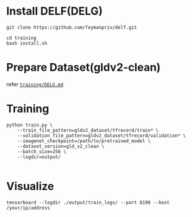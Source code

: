 # Install DELF(DELG) 
```
git clone https://github.com/feymanpriv/delf.git

cd training
bash install.sh
```

# Prepare Dataset(gldv2-clean)
refer [`training/DELG.md`](training/DELG.md)

# Training
```
python train.py \
    --train_file_pattern=gldv2_dataset/tfrecord/train* \
    --validation_file_pattern=gldv2_dataset/tfrecord/validation* \
    --imagenet_checkpoint=/path/to/pretrained_model \
    --dataset_version=gld_v2_clean \
    --batch_size=256 \
    --logdir=output/
    
```

# Visualize
```
tensorboard --logdir ./output/train_logs/ --port 8198 --host /your/ip/address
```
